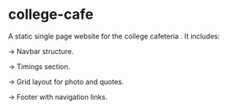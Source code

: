 # college-cafe

A static single page website for the college cafeteria . 
It includes:

-> Navbar structure.

-> Timings section. 

-> Grid layout for photo and quotes. 

-> Footer with navigation links.

